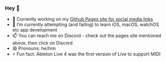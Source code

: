 ### Hey 👋

- 🔭 Currently working on my [Github Pages site for social media links](https://edwardwild10.github.io)
- 🌱 I’m currently attempting (and failing) to learn iOS, macOS, watchOS etc app development
- 📫 You can reach me on Discord - check out the pages site mentioned above, then click on Discord
- 😄 Pronouns: he/him
- ⚡ Fun fact: Ableton Live 4 was the first version of Live to support MIDI
<!--
**edwardwild10/edwardwild10** is a ✨ _special_ ✨ repository because its `README.md` (this file) appears on your GitHub profile.

Here are some ideas to get you started:
-->
